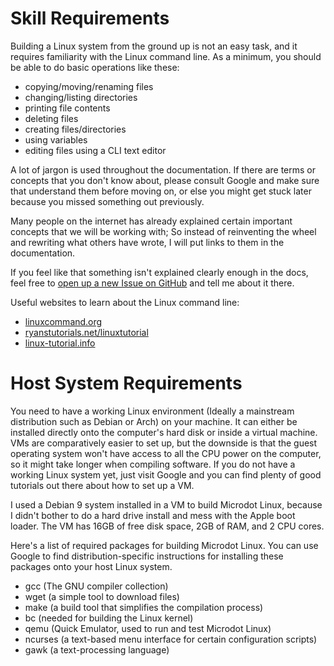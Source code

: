
# Skill Requirements

Building a Linux system from the ground up is not an easy task, and
it requires familiarity with the Linux command line. As a minimum,
you should be able to do basic operations like these:

* copying/moving/renaming files
* changing/listing directories
* printing file contents
* deleting files
* creating files/directories
* using variables
* editing files using a CLI text editor

A lot of jargon is used throughout the documentation. If there are terms or
concepts that you don't know about, please consult Google and make sure
that understand them before moving on, or else you might get stuck later
because you missed something out previously.

Many people on the internet has already explained certain important
concepts that we will be working with; So instead of reinventing the wheel
and rewriting what others have wrote, I will put links to them in the
documentation.

If you feel like that something isn't explained clearly enough in the docs,
feel free to 
[open up a new Issue on GitHub](github.com/Unturned3/Microdot/issues) 
and tell me about it there.

Useful websites to learn about the Linux command line:
* [linuxcommand.org](http://linuxcommand.org)
* [ryanstutorials.net/linuxtutorial](https://ryanstutorials.net/linuxtutorial)
* [linux-tutorial.info](http://linux-tutorial.info)

# Host System Requirements

You need to have a working Linux environment (Ideally a mainstream
distribution such as Debian or Arch) on your machine. It can either be
installed directly onto the computer's hard disk or inside a virtual
machine. VMs are comparatively easier to set up, but the downside is
that the guest operating system won't have access to all the CPU power
on the computer, so it might take longer when compiling software. If you
do not have a working Linux system yet, just visit Google and you can
find plenty of good tutorials out there about how to set up a VM.

I used a Debian 9 system installed in a VM to build Microdot Linux, because
I didn't bother to do a hard drive install and mess with the Apple boot
loader. The VM has 16GB of free disk space, 2GB of RAM, and 2 CPU cores. 

Here's a list of required packages for building Microdot Linux. You can
use Google to find distribution-specific instructions for installing
these packages onto your host Linux system.

* gcc (The GNU compiler collection)
* wget (a simple tool to download files)
* make (a build tool that simplifies the compilation process)
* bc (needed for building the Linux kernel)
* qemu (Quick Emulator, used to run and test Microdot Linux)
* ncurses (a text-based menu interface for certain configuration scripts)
* gawk (a text-processing language)



